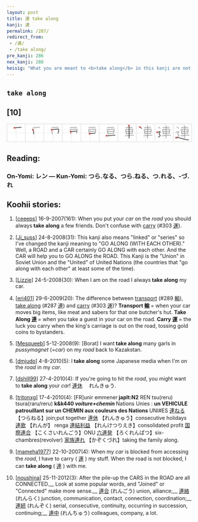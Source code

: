 ```yaml
---
layout: post
title: 連 take along
kanji: 連
permalink: /287/
redirect_from:
 - /連/
 - /take along/
pre_kanji: 286
nex_kanji: 288
heisig: "What you are meant to <b>take along</b> in this kanji are not things but people. The image of the <i>car</i> on the <i>road</i> should ground your image for picking up your friends to <i>take</i> them <i>along</i> to wherever you are going."
---
```


## `take along`

## [10]

<div class="stroke"><img src="../images/E980A3.png" /></div>

## Reading:

### On-Yomi: レン &mdash; Kun-Yomi: つら.なる、つら.ねる、つ.れる、-づ.れ

## Koohii stories:

1) [<a href="http://kanji.koohii.com/profile/ceeeps">ceeeps</a>] 16-9-2007(161): When you put your <em>car</em> on the <em>road</em> you should always<strong> take along</strong> a few friends. Don&#039;t confuse with <a href="../303">carry</a> <span class="index">(#303 <a href="http://jisho.org/kanji/details/運">運</a>)</span>. 

2) [<a href="http://kanji.koohii.com/profile/Ji_suss">Ji_suss</a>] 24-8-2008(31): This kanji also means &quot;linked&quot; or &quot;series&quot; so I&#039;ve changed the kanji meaning to &quot;GO ALONG (WITH EACH OTHER).&quot; Well, a ROAD and a CAR certainly GO ALONG with each other. And the CAR will help you to GO ALONG the ROAD. This Kanji is the &quot;Union&quot; in Soviet Union and the &quot;United&quot; of United Nations (the countries that &quot;go along with each other&quot; at least some of the time). 

3) [<a href="http://kanji.koohii.com/profile/Lizzie">Lizzie</a>] 24-5-2008(30): When I am on the road I always<strong> take along</strong> my car. 

4) [<a href="http://kanji.koohii.com/profile/eri401">eri401</a>] 29-6-2009(20): The difference between <a href="../289">transport</a> <span class="index">(#289 <a href="http://jisho.org/kanji/details/輸">輸</a>)</span>, <a href="../287">take along</a> <span class="index">(#287 <a href="http://jisho.org/kanji/details/連">連</a>)</span> and <a href="../303">carry</a> <span class="index">(#303 <a href="http://jisho.org/kanji/details/運">運</a>)</span>? <strong>Transport   <a href="http://jisho.org/kanji/details/輸">輸</a>  </strong>= when your car moves big items, like meat and sabers for that one butcher&#039;s hut. <strong>Take Along   <a href="http://jisho.org/kanji/details/連">連</a>   </strong>= when you take a guest in your car on the road. <strong>Carry   <a href="http://jisho.org/kanji/details/運">運</a>   </strong>= the luck you carry when the king&#039;s carriage is out on the road, tossing gold coins to bystanders. 

5) [<a href="http://kanji.koohii.com/profile/Mesqueeb">Mesqueeb</a>] 5-12-2008(9): [Borat] I want<strong> take along</strong> many garls in <em>pussymagnet</em> (=<em>car</em>) on my <em>road</em> back to Kazakstan. 

6) [<a href="http://kanji.koohii.com/profile/dmjudo">dmjudo</a>] 4-8-2010(5): I<strong> take along</strong> some Japanese media when I&#039;m on the <em>road</em> in my <em>car</em>. 

7) [<a href="http://kanji.koohii.com/profile/dshill99">dshill99</a>] 27-4-2010(4): If you&#039;re going to hit the <em>road</em>, you might want to<strong> take along</strong> your <em>car</em>!   <a href="http://jisho.org/kanji/details/連休">連休</a>  　れんきゅう. 

8) [<a href="http://kanji.koohii.com/profile/tritonxg">tritonxg</a>] 17-4-2010(4): [FR]unir emmener<strong> japlt:N2</strong> REN tsu(reru) tsura(raru/reru) <strong>k&amp;k440 <em>voiture+chemin</em> </strong>Nations Unies : <strong>un VEHICULE patrouillant sur un CHEMIN aux couleurs des Nations </strong>UNI#ES  <a href="http://jisho.org/kanji/details/連ねる">連ねる</a>  【つらねる】join;put together  <a href="http://jisho.org/kanji/details/連休">連休</a>  【れんきゅう】consecutive holidays  <a href="http://jisho.org/kanji/details/連歌">連歌</a>  【れんが】 renga  <a href="http://jisho.org/kanji/details/連結利益">連結利益</a>  【れんけつりえき】consolidated profit  <a href="http://jisho.org/kanji/details/国際連合">国際連合</a>  【こくさいれんごう】ONU  <a href="http://jisho.org/kanji/details/六連発">六連発</a>  【ろくれんぱつ】six-chambres(revolver)  <a href="http://jisho.org/kanji/details/家族連れ">家族連れ</a>  【かぞくづれ】taking the family along. 

9) [<a href="http://kanji.koohii.com/profile/mameha1977">mameha1977</a>] 22-10-2007(4): When my <em>car</em> is blocked from accessing the <em>road</em>, I have to carry (  <a href="http://jisho.org/kanji/details/運">運</a>  ) my stuff. When the road is not blocked, I can<strong> take along</strong> (  <a href="http://jisho.org/kanji/details/連">連</a>  ) with me. 

10) [<a href="http://kanji.koohii.com/profile/noushina">noushina</a>] 25-11-2012(3): After the pile-up the CARS in the ROAD are all CONNECTED.__ Look at some popular words, and &quot;Joined&quot; or &quot;Connected&quot; make more sense.__   <a href="http://jisho.org/kanji/details/連合">連合</a>   (れんごう) union, alliance;__   <a href="http://jisho.org/kanji/details/連絡">連絡</a>   (れんらく) junction, communication, contact, connection, coordination;__   <a href="http://jisho.org/kanji/details/連続">連続</a>   (れんぞく) serial, consecutive, continuity, occurring in succession, continuing;__   <a href="http://jisho.org/kanji/details/連中">連中</a>   (れんちゅう) colleagues, company, a lot. 
